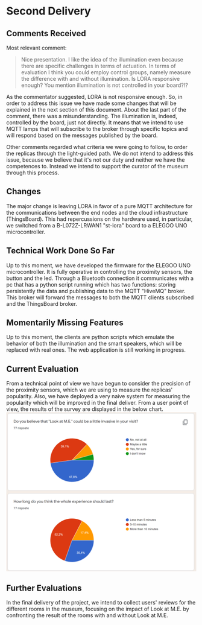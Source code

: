 # Second Delivery
## Comments Received
Most relevant comment:
> Nice presentation. I like the idea of the illumination even because there are specific challenges in terms of actuation. In terms of evaluation I think you could employ control groups, namely measure the difference with and without illumination. Is LORA responsive enough? You mention illumination is not controlled in your board?!?

As the commentator suggested, LORA is not responsive enough. So, in order to address this issue we have made some changes that will be explained in the next section of this document.
About the last part of the comment, there was a misunderstanding. The illumination is, indeed, controlled by the board, just not directly. It means that we intend to use MQTT lamps that will subscribe to the broker through specific topics and will respond based on the messages published by the board.

Other comments regarded what criteria we were going to follow, to order the replicas through the light-guided path. We do not intend to address this issue, because we believe that it's not our duty and neither we have the competences to. Instead we intend to support the curator of the museum through this process.

## Changes
The major change is leaving LORA in favor of a pure MQTT architecture for the communications between the end nodes and the cloud infrastructure (ThingsBoard). This had repercussions on the hardware used, in particular, we switched from a B-L072Z-LRWAN1 "st-lora" board to a ELEGOO UNO microcontroller.

## Technical Work Done So Far
Up to this moment, we have developed the firmware for the ELEGOO UNO microcontroller. It is fully operative in controlling the proximity sensors, the button and the led. Through a Bluetooth connection it communicates with a pc that has a python script running which has two functions: storing persistently the data and publishing data to the MQTT "HiveMQ" broker. This broker will forward the messages to both the MQTT clients subscribed and the ThingsBoard broker.

## Momentarily Missing Features
Up to this moment, the clients are python scripts which emulate the behavior of both the illumination and the smart speakers, which will be replaced with real ones. 
The web application is still working in progress.

## Current Evaluation
From a technical point of view we have begun to consider the precision of the proximity sensors, which we are using to measure the replicas' popularity. Also, we have deployed a very naive system for measuring the popularity which will be improved in the final deliver.
From a user point of view, the results of the survey are displayed in the below chart.
![Survey](https://github.com/giovanniruocco/smartmuseum/blob/master/images/Survey.PNG)
## Further Evaluations
In the final delivery of the project, we intend to collect users' reviews for the different rooms in the museum, focusing on the impact of Look at M.E. by confronting the result of the rooms with and without Look at M.E.

